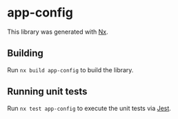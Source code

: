 # app-config

This library was generated with [Nx](https://nx.dev).

## Building

Run `nx build app-config` to build the library.

## Running unit tests

Run `nx test app-config` to execute the unit tests via [Jest](https://jestjs.io).
